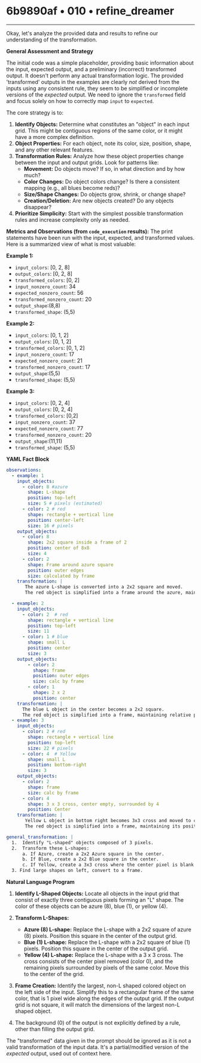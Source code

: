 # 6b9890af • 010 • refine_dreamer

---
Okay, let's analyze the provided data and results to refine our understanding of the transformation.

**General Assessment and Strategy**

The initial code was a simple placeholder, providing basic information about the input, expected output, and a preliminary (incorrect) transformed output. It doesn't perform any actual transformation logic. The provided 'transformed' outputs in the examples are clearly *not* derived from the inputs using any consistent rule, they seem to be simplified or incomplete versions of the *expected* output. We need to ignore the `transformed` field and focus solely on how to correctly map `input` to `expected`.

The core strategy is to:

1. **Identify Objects:** Determine what constitutes an "object" in each input grid. This might be contiguous regions of the same color, or it might have a more complex definition.
2. **Object Properties:** For each object, note its color, size, position, shape, and any other relevant features.
3. **Transformation Rules:** Analyze how these object properties change between the input and output grids.  Look for patterns like:
    *   **Movement:** Do objects move?  If so, in what direction and by how much?
    *   **Color Changes:** Do object colors change? Is there a consistent mapping (e.g., all blues become reds)?
    *   **Size/Shape Changes:**  Do objects grow, shrink, or change shape?
    *   **Creation/Deletion:** Are new objects created? Do any objects disappear?
4. **Prioritize Simplicity:** Start with the simplest possible transformation rules and increase complexity only as needed.

**Metrics and Observations (from `code_execution` results):**
The print statements have been run with the input, expected, and transformed values. Here is a summarized view of what is most valuable:

**Example 1:**

*   `input_colors`: [0, 2, 8]
*   `output_colors`: [0, 2, 8]
*   `transformed_colors`: [0, 2]
*   `input_nonzero_count`: 34
*   `expected_nonzero_count`: 56
*   `transformed_nonzero_count`: 20
*  `output_shape`:(8,8)
*  `transformed_shape`: (5,5)

**Example 2:**

*   `input_colors`: [0, 1, 2]
*   `output_colors`: [0, 1, 2]
*  `transformed_colors`: [0, 1, 2]
*   `input_nonzero_count`: 17
*   `expected_nonzero_count`: 21
*   `transformed_nonzero_count`: 17
*  `output_shape`:(5,5)
*  `transformed_shape`: (5,5)

**Example 3:**

*   `input_colors`: [0, 2, 4]
*   `output_colors`: [0, 2, 4]
*   `transformed_colors`: [0,2]
*   `input_nonzero_count`: 37
*   `expected_nonzero_count`: 77
*   `transformed_nonzero_count`: 20
*   `output_shape`:(11,11)
*   `transformed_shape`: (5,5)

**YAML Fact Block**

```yaml
observations:
  - example: 1
    input_objects:
      - color: 8 #azure
        shape: L-shape
        position: top-left
        size: 5 # pixels (estimated)
      - color: 2 # red
        shape: rectangle + vertical line
        position: center-left
        size: 16 # pixels
    output_objects:
      - color: 8
        shape: 2x2 square inside a frame of 2
        position: center of 8x8
        size: 4
      - color: 2
        shape: Frame around azure square
        position: outer edges
        size: calculated by frame
    transformation: |
       The azure L-shape is converted into a 2x2 square and moved.
       The red object is simplified into a frame around the azure, maintaining its relative position.

  - example: 2
    input_objects:
      - color: 2  # red
        shape: rectangle + vertical line
        position: top-left
        size: 11
      - color: 1 # blue
        shape: small L
        position: center
        size: 3
    output_objects:
        - color: 2
          shape: frame
          position: outer edges
          size: calc by frame
        - color: 1
          shape: 2 x 2
          position: center
    transformation: |
      The blue L object in the center becomes a 2x2 square.
      The red object is simplified into a frame, maintaining relative position.
  - example: 3
    input_objects:
      - color: 2 # red
        shape: rectangle + vertical line
        position: top-left
        size: 22 # pixels
      - color: 4  # Yellow
        shape: small L
        position: bottom-right
        size: 3
    output_objects:
      - color: 2
        shape: frame
        size: calc by frame
      - color: 4
        shape: 3 x 3 cross, center empty, surrounded by 4
        position: Center
    transformation: |
       Yellow L object in bottom right becomes 3x3 cross and moved to center. The cross consists of the center pixel removed, and the remaining pixels surrounded by pixels of the same color.
       The red object is simplified into a frame, maintaining its position.

general_transformation: |
  1.  Identify "L-shaped" objects composed of 3 pixels.
  2.  Transform these L-shapes:
      a. If Azure, create a 2x2 Azure square in the center.
      b. If Blue, create a 2x2 Blue square in the center.
      c. If Yellow, create a 3x3 cross where the center pixel is blank (0), and the remaining cross pixels are surrounded by pixels of the same color.
  3. Find large shapes on left, convert to a frame.
```

**Natural Language Program**

1.  **Identify L-Shaped Objects:** Locate all objects in the input grid that consist of exactly three contiguous pixels forming an "L" shape. The color of these objects can be azure (8), blue (1), or yellow (4).

2.  **Transform L-Shapes:**
    *   **Azure (8) L-shape:** Replace the L-shape with a 2x2 square of azure (8) pixels. Position this square in the center of the output grid.
    *   **Blue (1) L-shape:** Replace the L-shape with a 2x2 square of blue (1) pixels. Position this square in the center of the output grid.
    *    **Yellow (4) L-shape:** Replace the L-shape with a 3 x 3 cross. The cross consists of the center pixel removed (color 0), and the remaining pixels surrounded by pixels of the same color. Move this to the center of the grid.

3. **Frame Creation:** Identify the largest, non-L shaped colored object on the left side of the input. Simplify this to a rectangular frame of the same color, that is 1 pixel wide along the edges of the output grid. If the output grid is not square, it will match the dimensions of the largest non-L shaped object.

4. The background (0) of the output is not explicitly defined by a rule, other than filling the output grid.

The "transformed" data given in the prompt should be ignored as it is not a valid transformation of the input data.  It's a partial/modified version of the *expected* output, used out of context here.

